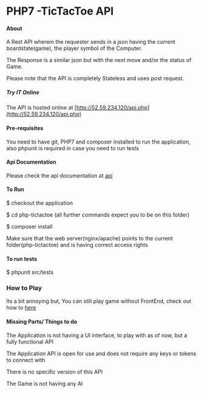 # PHP7 -TicTacToe API

#### About 
A Rest API wherein the requester sends in a json having the current boardstate(game), the player symbol of the Computer.

The Response is a similar json but with the next move and/or the status of Game.

Please note that the API is completely Stateless and uses post request.



##### Try IT Online
The API is hosted online at [http://52.59.234.120/api.php](http://52.59.234.120/api.php)



#### Pre-requisites
You need to have git, PHP7 and composer installed to run the application, also phpunit is required in case you need to run tests


#### Api Documentation
Please check the api documentation at [api](https://github.com/adityaseth09/php-tictactoe/blob/master/docs/Api.md) 


#### To Run
$ checkout the application

$ cd php-tictactoe (all further commands expect you to be on this folder)

$ composer install

Make sure that the web server(nginx/apache) points to the current folder(php-tictactoe) and is having correct access rights


#### To run tests
$ phpunit src/tests


### How to Play

Its a bit annoying but, You can still play game without FrontEnd, check out how to [here](https://github.com/adityaseth09/php-tictactoe/blob/master/docs/HowToPlay.md)


#### Missing Parts/ Things to do
The Application is not having a UI interface, to play with as of now, but a fully functional API

The Application API is open for use and does not require any keys or tokens to connect with

There is no specific version of this API

The Game is not having any AI


